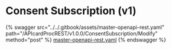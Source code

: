# Consent Subscription (v1)

{% swagger src="../../.gitbook/assets/master-openapi-rest.yaml" path="/APIcardProcREST/v1.0.0/ConsentSubscription/Modify" method="post" %}
[master-openapi-rest.yaml](../../.gitbook/assets/master-openapi-rest.yaml)
{% endswagger %}

